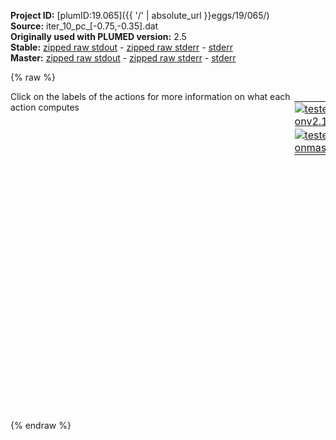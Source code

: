 **Project ID:** [plumID:19.065]({{ '/' | absolute_url }}eggs/19/065/)  
**Source:** iter_10_pc_[-0.75,-0.35].dat  
**Originally used with PLUMED version:** 2.5  
**Stable:** [zipped raw stdout](iter_10_pc_[-0.75,-0.35].dat.plumed.stdout.txt.zip) - [zipped raw stderr](iter_10_pc_[-0.75,-0.35].dat.plumed.stderr.txt.zip) - [stderr](iter_10_pc_[-0.75,-0.35].dat.plumed.stderr)  
**Master:** [zipped raw stdout](iter_10_pc_[-0.75,-0.35].dat.plumed_master.stdout.txt.zip) - [zipped raw stderr](iter_10_pc_[-0.75,-0.35].dat.plumed_master.stderr.txt.zip) - [stderr](iter_10_pc_[-0.75,-0.35].dat.plumed_master.stderr)  

{% raw %}
<div style="width: 100%; float:left">
<div style="width: 90%; float:left" id="value_details_data/iter_10_pc_[-0.75,-0.35].dat"> Click on the labels of the actions for more information on what each action computes </div>
<div style="width: 10%; float:left"><table><tr><td style="padding:1px"><a href="iter_10_pc_[-0.75,-0.35].dat.plumed.stderr"><img src="https://img.shields.io/badge/v2.10-passing-green.svg" alt="tested onv2.10" /></a></td></tr><tr><td style="padding:1px"><a href="iter_10_pc_[-0.75,-0.35].dat.plumed_master.stderr"><img src="https://img.shields.io/badge/master-passing-green.svg" alt="tested onmaster" /></a></td></tr></table></div></div>
<pre style="width=97%;">
<b name="data/iter_10_pc_[-0.75,-0.35].datcom_1" onclick='showPath("data/iter_10_pc_[-0.75,-0.35].dat","data/iter_10_pc_[-0.75,-0.35].datcom_1","data/iter_10_pc_[-0.75,-0.35].datcom_1","violet")'>com_1</b><span style="display:none;" id="data/iter_10_pc_[-0.75,-0.35].datcom_1">The COM action with label <b>com_1</b> calculates the following quantities:<table  align="center" frame="void" width="95%" cellpadding="5%"><tr><td width="5%"><b> Quantity </b>  </td><td width="5%"><b> Type </b>  </td><td><b> Description </b> </td></tr><tr><td width="5%">com_1</td><td width="5%"><font color="violet">atoms</font></td><td>virtual atom calculated by COM action</td></tr></table></span>: <span class="plumedtooltip" style="color:green">COM<span class="right">Calculate the center of mass for a group of atoms. <a href="https://www.plumed.org/doc-master/user-doc/html/_c_o_m.html" style="color:green">More details</a><i></i></span></span> <span class="plumedtooltip">ATOMS<span class="right">the list of atoms which are involved the virtual atom's definition<i></i></span></span>=2,5,7,9,15,17,19
<b name="data/iter_10_pc_[-0.75,-0.35].datp_com" onclick='showPath("data/iter_10_pc_[-0.75,-0.35].dat","data/iter_10_pc_[-0.75,-0.35].datp_com","data/iter_10_pc_[-0.75,-0.35].datp_com","black")'>p_com</b><span style="display:none;" id="data/iter_10_pc_[-0.75,-0.35].datp_com">The POSITION action with label <b>p_com</b> calculates the following quantities:<table  align="center" frame="void" width="95%" cellpadding="5%"><tr><td width="5%"><b> Quantity </b>  </td><td width="5%"><b> Type </b>  </td><td><b> Description </b> </td></tr><tr><td width="5%">p_com.x</td><td width="5%"><font color="black">scalar</font></td><td>the x-component of the atom position</td></tr><tr><td width="5%">p_com.y</td><td width="5%"><font color="black">scalar</font></td><td>the y-component of the atom position</td></tr><tr><td width="5%">p_com.z</td><td width="5%"><font color="black">scalar</font></td><td>the z-component of the atom position</td></tr></table></span>: <span class="plumedtooltip" style="color:green">POSITION<span class="right">Calculate the components of the position of an atom. <a href="https://www.plumed.org/doc-master/user-doc/html/_p_o_s_i_t_i_o_n.html" style="color:green">More details</a><i></i></span></span> <span class="plumedtooltip">ATOM<span class="right">the atom number<i></i></span></span>=<b name="data/iter_10_pc_[-0.75,-0.35].datcom_1">com_1</b>
<b name="data/iter_10_pc_[-0.75,-0.35].datp_0" onclick='showPath("data/iter_10_pc_[-0.75,-0.35].dat","data/iter_10_pc_[-0.75,-0.35].datp_0","data/iter_10_pc_[-0.75,-0.35].datp_0","black")'>p_0</b><span style="display:none;" id="data/iter_10_pc_[-0.75,-0.35].datp_0">The POSITION action with label <b>p_0</b> calculates the following quantities:<table  align="center" frame="void" width="95%" cellpadding="5%"><tr><td width="5%"><b> Quantity </b>  </td><td width="5%"><b> Type </b>  </td><td><b> Description </b> </td></tr><tr><td width="5%">p_0.x</td><td width="5%"><font color="black">scalar</font></td><td>the x-component of the atom position</td></tr><tr><td width="5%">p_0.y</td><td width="5%"><font color="black">scalar</font></td><td>the y-component of the atom position</td></tr><tr><td width="5%">p_0.z</td><td width="5%"><font color="black">scalar</font></td><td>the z-component of the atom position</td></tr></table></span>: <span class="plumedtooltip" style="color:green">POSITION<span class="right">Calculate the components of the position of an atom. <a href="https://www.plumed.org/doc-master/user-doc/html/_p_o_s_i_t_i_o_n.html" style="color:green">More details</a><i></i></span></span> <span class="plumedtooltip">ATOM<span class="right">the atom number<i></i></span></span>=2
<b name="data/iter_10_pc_[-0.75,-0.35].datp_1" onclick='showPath("data/iter_10_pc_[-0.75,-0.35].dat","data/iter_10_pc_[-0.75,-0.35].datp_1","data/iter_10_pc_[-0.75,-0.35].datp_1","black")'>p_1</b><span style="display:none;" id="data/iter_10_pc_[-0.75,-0.35].datp_1">The POSITION action with label <b>p_1</b> calculates the following quantities:<table  align="center" frame="void" width="95%" cellpadding="5%"><tr><td width="5%"><b> Quantity </b>  </td><td width="5%"><b> Type </b>  </td><td><b> Description </b> </td></tr><tr><td width="5%">p_1.x</td><td width="5%"><font color="black">scalar</font></td><td>the x-component of the atom position</td></tr><tr><td width="5%">p_1.y</td><td width="5%"><font color="black">scalar</font></td><td>the y-component of the atom position</td></tr><tr><td width="5%">p_1.z</td><td width="5%"><font color="black">scalar</font></td><td>the z-component of the atom position</td></tr></table></span>: <span class="plumedtooltip" style="color:green">POSITION<span class="right">Calculate the components of the position of an atom. <a href="https://www.plumed.org/doc-master/user-doc/html/_p_o_s_i_t_i_o_n.html" style="color:green">More details</a><i></i></span></span> <span class="plumedtooltip">ATOM<span class="right">the atom number<i></i></span></span>=5
<b name="data/iter_10_pc_[-0.75,-0.35].datp_2" onclick='showPath("data/iter_10_pc_[-0.75,-0.35].dat","data/iter_10_pc_[-0.75,-0.35].datp_2","data/iter_10_pc_[-0.75,-0.35].datp_2","black")'>p_2</b><span style="display:none;" id="data/iter_10_pc_[-0.75,-0.35].datp_2">The POSITION action with label <b>p_2</b> calculates the following quantities:<table  align="center" frame="void" width="95%" cellpadding="5%"><tr><td width="5%"><b> Quantity </b>  </td><td width="5%"><b> Type </b>  </td><td><b> Description </b> </td></tr><tr><td width="5%">p_2.x</td><td width="5%"><font color="black">scalar</font></td><td>the x-component of the atom position</td></tr><tr><td width="5%">p_2.y</td><td width="5%"><font color="black">scalar</font></td><td>the y-component of the atom position</td></tr><tr><td width="5%">p_2.z</td><td width="5%"><font color="black">scalar</font></td><td>the z-component of the atom position</td></tr></table></span>: <span class="plumedtooltip" style="color:green">POSITION<span class="right">Calculate the components of the position of an atom. <a href="https://www.plumed.org/doc-master/user-doc/html/_p_o_s_i_t_i_o_n.html" style="color:green">More details</a><i></i></span></span> <span class="plumedtooltip">ATOM<span class="right">the atom number<i></i></span></span>=7
<b name="data/iter_10_pc_[-0.75,-0.35].datp_3" onclick='showPath("data/iter_10_pc_[-0.75,-0.35].dat","data/iter_10_pc_[-0.75,-0.35].datp_3","data/iter_10_pc_[-0.75,-0.35].datp_3","black")'>p_3</b><span style="display:none;" id="data/iter_10_pc_[-0.75,-0.35].datp_3">The POSITION action with label <b>p_3</b> calculates the following quantities:<table  align="center" frame="void" width="95%" cellpadding="5%"><tr><td width="5%"><b> Quantity </b>  </td><td width="5%"><b> Type </b>  </td><td><b> Description </b> </td></tr><tr><td width="5%">p_3.x</td><td width="5%"><font color="black">scalar</font></td><td>the x-component of the atom position</td></tr><tr><td width="5%">p_3.y</td><td width="5%"><font color="black">scalar</font></td><td>the y-component of the atom position</td></tr><tr><td width="5%">p_3.z</td><td width="5%"><font color="black">scalar</font></td><td>the z-component of the atom position</td></tr></table></span>: <span class="plumedtooltip" style="color:green">POSITION<span class="right">Calculate the components of the position of an atom. <a href="https://www.plumed.org/doc-master/user-doc/html/_p_o_s_i_t_i_o_n.html" style="color:green">More details</a><i></i></span></span> <span class="plumedtooltip">ATOM<span class="right">the atom number<i></i></span></span>=9
<b name="data/iter_10_pc_[-0.75,-0.35].datp_4" onclick='showPath("data/iter_10_pc_[-0.75,-0.35].dat","data/iter_10_pc_[-0.75,-0.35].datp_4","data/iter_10_pc_[-0.75,-0.35].datp_4","black")'>p_4</b><span style="display:none;" id="data/iter_10_pc_[-0.75,-0.35].datp_4">The POSITION action with label <b>p_4</b> calculates the following quantities:<table  align="center" frame="void" width="95%" cellpadding="5%"><tr><td width="5%"><b> Quantity </b>  </td><td width="5%"><b> Type </b>  </td><td><b> Description </b> </td></tr><tr><td width="5%">p_4.x</td><td width="5%"><font color="black">scalar</font></td><td>the x-component of the atom position</td></tr><tr><td width="5%">p_4.y</td><td width="5%"><font color="black">scalar</font></td><td>the y-component of the atom position</td></tr><tr><td width="5%">p_4.z</td><td width="5%"><font color="black">scalar</font></td><td>the z-component of the atom position</td></tr></table></span>: <span class="plumedtooltip" style="color:green">POSITION<span class="right">Calculate the components of the position of an atom. <a href="https://www.plumed.org/doc-master/user-doc/html/_p_o_s_i_t_i_o_n.html" style="color:green">More details</a><i></i></span></span> <span class="plumedtooltip">ATOM<span class="right">the atom number<i></i></span></span>=15
<b name="data/iter_10_pc_[-0.75,-0.35].datp_5" onclick='showPath("data/iter_10_pc_[-0.75,-0.35].dat","data/iter_10_pc_[-0.75,-0.35].datp_5","data/iter_10_pc_[-0.75,-0.35].datp_5","black")'>p_5</b><span style="display:none;" id="data/iter_10_pc_[-0.75,-0.35].datp_5">The POSITION action with label <b>p_5</b> calculates the following quantities:<table  align="center" frame="void" width="95%" cellpadding="5%"><tr><td width="5%"><b> Quantity </b>  </td><td width="5%"><b> Type </b>  </td><td><b> Description </b> </td></tr><tr><td width="5%">p_5.x</td><td width="5%"><font color="black">scalar</font></td><td>the x-component of the atom position</td></tr><tr><td width="5%">p_5.y</td><td width="5%"><font color="black">scalar</font></td><td>the y-component of the atom position</td></tr><tr><td width="5%">p_5.z</td><td width="5%"><font color="black">scalar</font></td><td>the z-component of the atom position</td></tr></table></span>: <span class="plumedtooltip" style="color:green">POSITION<span class="right">Calculate the components of the position of an atom. <a href="https://www.plumed.org/doc-master/user-doc/html/_p_o_s_i_t_i_o_n.html" style="color:green">More details</a><i></i></span></span> <span class="plumedtooltip">ATOM<span class="right">the atom number<i></i></span></span>=17
<b name="data/iter_10_pc_[-0.75,-0.35].datp_6" onclick='showPath("data/iter_10_pc_[-0.75,-0.35].dat","data/iter_10_pc_[-0.75,-0.35].datp_6","data/iter_10_pc_[-0.75,-0.35].datp_6","black")'>p_6</b><span style="display:none;" id="data/iter_10_pc_[-0.75,-0.35].datp_6">The POSITION action with label <b>p_6</b> calculates the following quantities:<table  align="center" frame="void" width="95%" cellpadding="5%"><tr><td width="5%"><b> Quantity </b>  </td><td width="5%"><b> Type </b>  </td><td><b> Description </b> </td></tr><tr><td width="5%">p_6.x</td><td width="5%"><font color="black">scalar</font></td><td>the x-component of the atom position</td></tr><tr><td width="5%">p_6.y</td><td width="5%"><font color="black">scalar</font></td><td>the y-component of the atom position</td></tr><tr><td width="5%">p_6.z</td><td width="5%"><font color="black">scalar</font></td><td>the z-component of the atom position</td></tr></table></span>: <span class="plumedtooltip" style="color:green">POSITION<span class="right">Calculate the components of the position of an atom. <a href="https://www.plumed.org/doc-master/user-doc/html/_p_o_s_i_t_i_o_n.html" style="color:green">More details</a><i></i></span></span> <span class="plumedtooltip">ATOM<span class="right">the atom number<i></i></span></span>=19
<b name="data/iter_10_pc_[-0.75,-0.35].datl_0_out_0" onclick='showPath("data/iter_10_pc_[-0.75,-0.35].dat","data/iter_10_pc_[-0.75,-0.35].datl_0_out_0","data/iter_10_pc_[-0.75,-0.35].datl_0_out_0","black")'>l_0_out_0</b><span style="display:none;" id="data/iter_10_pc_[-0.75,-0.35].datl_0_out_0">The COMBINE action with label <b>l_0_out_0</b> calculates the following quantities:<table  align="center" frame="void" width="95%" cellpadding="5%"><tr><td width="5%"><b> Quantity </b>  </td><td width="5%"><b> Type </b>  </td><td><b> Description </b> </td></tr><tr><td width="5%">l_0_out_0</td><td width="5%"><font color="black">scalar</font></td><td>a linear compbination</td></tr></table></span>: <span class="plumedtooltip" style="color:green">COMBINE<span class="right">Calculate a polynomial combination of a set of other variables. <a href="https://www.plumed.org/doc-master/user-doc/html/_c_o_m_b_i_n_e.html" style="color:green">More details</a><i></i></span></span> <span class="plumedtooltip">PERIODIC<span class="right">if the output of your function is periodic then you should specify the periodicity of the function<i></i></span></span>=NO <span class="plumedtooltip">COEFFICIENTS<span class="right"> the coefficients of the arguments in your function<i></i></span></span>=2.000000,-2.000000 <span class="plumedtooltip">ARG<span class="right">the values input to this function<i></i></span></span>=<b name="data/iter_10_pc_[-0.75,-0.35].datp_0">p_0.x</b>,<b name="data/iter_10_pc_[-0.75,-0.35].datp_com">p_com.x</b>
<b name="data/iter_10_pc_[-0.75,-0.35].datl_0_out_1" onclick='showPath("data/iter_10_pc_[-0.75,-0.35].dat","data/iter_10_pc_[-0.75,-0.35].datl_0_out_1","data/iter_10_pc_[-0.75,-0.35].datl_0_out_1","black")'>l_0_out_1</b><span style="display:none;" id="data/iter_10_pc_[-0.75,-0.35].datl_0_out_1">The COMBINE action with label <b>l_0_out_1</b> calculates the following quantities:<table  align="center" frame="void" width="95%" cellpadding="5%"><tr><td width="5%"><b> Quantity </b>  </td><td width="5%"><b> Type </b>  </td><td><b> Description </b> </td></tr><tr><td width="5%">l_0_out_1</td><td width="5%"><font color="black">scalar</font></td><td>a linear compbination</td></tr></table></span>: <span class="plumedtooltip" style="color:green">COMBINE<span class="right">Calculate a polynomial combination of a set of other variables. <a href="https://www.plumed.org/doc-master/user-doc/html/_c_o_m_b_i_n_e.html" style="color:green">More details</a><i></i></span></span> <span class="plumedtooltip">PERIODIC<span class="right">if the output of your function is periodic then you should specify the periodicity of the function<i></i></span></span>=NO <span class="plumedtooltip">COEFFICIENTS<span class="right"> the coefficients of the arguments in your function<i></i></span></span>=2.000000,-2.000000 <span class="plumedtooltip">ARG<span class="right">the values input to this function<i></i></span></span>=<b name="data/iter_10_pc_[-0.75,-0.35].datp_0">p_0.y</b>,<b name="data/iter_10_pc_[-0.75,-0.35].datp_com">p_com.y</b>
<b name="data/iter_10_pc_[-0.75,-0.35].datl_0_out_2" onclick='showPath("data/iter_10_pc_[-0.75,-0.35].dat","data/iter_10_pc_[-0.75,-0.35].datl_0_out_2","data/iter_10_pc_[-0.75,-0.35].datl_0_out_2","black")'>l_0_out_2</b><span style="display:none;" id="data/iter_10_pc_[-0.75,-0.35].datl_0_out_2">The COMBINE action with label <b>l_0_out_2</b> calculates the following quantities:<table  align="center" frame="void" width="95%" cellpadding="5%"><tr><td width="5%"><b> Quantity </b>  </td><td width="5%"><b> Type </b>  </td><td><b> Description </b> </td></tr><tr><td width="5%">l_0_out_2</td><td width="5%"><font color="black">scalar</font></td><td>a linear compbination</td></tr></table></span>: <span class="plumedtooltip" style="color:green">COMBINE<span class="right">Calculate a polynomial combination of a set of other variables. <a href="https://www.plumed.org/doc-master/user-doc/html/_c_o_m_b_i_n_e.html" style="color:green">More details</a><i></i></span></span> <span class="plumedtooltip">PERIODIC<span class="right">if the output of your function is periodic then you should specify the periodicity of the function<i></i></span></span>=NO <span class="plumedtooltip">COEFFICIENTS<span class="right"> the coefficients of the arguments in your function<i></i></span></span>=2.000000,-2.000000 <span class="plumedtooltip">ARG<span class="right">the values input to this function<i></i></span></span>=<b name="data/iter_10_pc_[-0.75,-0.35].datp_0">p_0.z</b>,<b name="data/iter_10_pc_[-0.75,-0.35].datp_com">p_com.z</b>
<b name="data/iter_10_pc_[-0.75,-0.35].datl_0_out_3" onclick='showPath("data/iter_10_pc_[-0.75,-0.35].dat","data/iter_10_pc_[-0.75,-0.35].datl_0_out_3","data/iter_10_pc_[-0.75,-0.35].datl_0_out_3","black")'>l_0_out_3</b><span style="display:none;" id="data/iter_10_pc_[-0.75,-0.35].datl_0_out_3">The COMBINE action with label <b>l_0_out_3</b> calculates the following quantities:<table  align="center" frame="void" width="95%" cellpadding="5%"><tr><td width="5%"><b> Quantity </b>  </td><td width="5%"><b> Type </b>  </td><td><b> Description </b> </td></tr><tr><td width="5%">l_0_out_3</td><td width="5%"><font color="black">scalar</font></td><td>a linear compbination</td></tr></table></span>: <span class="plumedtooltip" style="color:green">COMBINE<span class="right">Calculate a polynomial combination of a set of other variables. <a href="https://www.plumed.org/doc-master/user-doc/html/_c_o_m_b_i_n_e.html" style="color:green">More details</a><i></i></span></span> <span class="plumedtooltip">PERIODIC<span class="right">if the output of your function is periodic then you should specify the periodicity of the function<i></i></span></span>=NO <span class="plumedtooltip">COEFFICIENTS<span class="right"> the coefficients of the arguments in your function<i></i></span></span>=2.000000,-2.000000 <span class="plumedtooltip">ARG<span class="right">the values input to this function<i></i></span></span>=<b name="data/iter_10_pc_[-0.75,-0.35].datp_1">p_1.x</b>,<b name="data/iter_10_pc_[-0.75,-0.35].datp_com">p_com.x</b>
<b name="data/iter_10_pc_[-0.75,-0.35].datl_0_out_4" onclick='showPath("data/iter_10_pc_[-0.75,-0.35].dat","data/iter_10_pc_[-0.75,-0.35].datl_0_out_4","data/iter_10_pc_[-0.75,-0.35].datl_0_out_4","black")'>l_0_out_4</b><span style="display:none;" id="data/iter_10_pc_[-0.75,-0.35].datl_0_out_4">The COMBINE action with label <b>l_0_out_4</b> calculates the following quantities:<table  align="center" frame="void" width="95%" cellpadding="5%"><tr><td width="5%"><b> Quantity </b>  </td><td width="5%"><b> Type </b>  </td><td><b> Description </b> </td></tr><tr><td width="5%">l_0_out_4</td><td width="5%"><font color="black">scalar</font></td><td>a linear compbination</td></tr></table></span>: <span class="plumedtooltip" style="color:green">COMBINE<span class="right">Calculate a polynomial combination of a set of other variables. <a href="https://www.plumed.org/doc-master/user-doc/html/_c_o_m_b_i_n_e.html" style="color:green">More details</a><i></i></span></span> <span class="plumedtooltip">PERIODIC<span class="right">if the output of your function is periodic then you should specify the periodicity of the function<i></i></span></span>=NO <span class="plumedtooltip">COEFFICIENTS<span class="right"> the coefficients of the arguments in your function<i></i></span></span>=2.000000,-2.000000 <span class="plumedtooltip">ARG<span class="right">the values input to this function<i></i></span></span>=<b name="data/iter_10_pc_[-0.75,-0.35].datp_1">p_1.y</b>,<b name="data/iter_10_pc_[-0.75,-0.35].datp_com">p_com.y</b>
<b name="data/iter_10_pc_[-0.75,-0.35].datl_0_out_5" onclick='showPath("data/iter_10_pc_[-0.75,-0.35].dat","data/iter_10_pc_[-0.75,-0.35].datl_0_out_5","data/iter_10_pc_[-0.75,-0.35].datl_0_out_5","black")'>l_0_out_5</b><span style="display:none;" id="data/iter_10_pc_[-0.75,-0.35].datl_0_out_5">The COMBINE action with label <b>l_0_out_5</b> calculates the following quantities:<table  align="center" frame="void" width="95%" cellpadding="5%"><tr><td width="5%"><b> Quantity </b>  </td><td width="5%"><b> Type </b>  </td><td><b> Description </b> </td></tr><tr><td width="5%">l_0_out_5</td><td width="5%"><font color="black">scalar</font></td><td>a linear compbination</td></tr></table></span>: <span class="plumedtooltip" style="color:green">COMBINE<span class="right">Calculate a polynomial combination of a set of other variables. <a href="https://www.plumed.org/doc-master/user-doc/html/_c_o_m_b_i_n_e.html" style="color:green">More details</a><i></i></span></span> <span class="plumedtooltip">PERIODIC<span class="right">if the output of your function is periodic then you should specify the periodicity of the function<i></i></span></span>=NO <span class="plumedtooltip">COEFFICIENTS<span class="right"> the coefficients of the arguments in your function<i></i></span></span>=2.000000,-2.000000 <span class="plumedtooltip">ARG<span class="right">the values input to this function<i></i></span></span>=<b name="data/iter_10_pc_[-0.75,-0.35].datp_1">p_1.z</b>,<b name="data/iter_10_pc_[-0.75,-0.35].datp_com">p_com.z</b>
<b name="data/iter_10_pc_[-0.75,-0.35].datl_0_out_6" onclick='showPath("data/iter_10_pc_[-0.75,-0.35].dat","data/iter_10_pc_[-0.75,-0.35].datl_0_out_6","data/iter_10_pc_[-0.75,-0.35].datl_0_out_6","black")'>l_0_out_6</b><span style="display:none;" id="data/iter_10_pc_[-0.75,-0.35].datl_0_out_6">The COMBINE action with label <b>l_0_out_6</b> calculates the following quantities:<table  align="center" frame="void" width="95%" cellpadding="5%"><tr><td width="5%"><b> Quantity </b>  </td><td width="5%"><b> Type </b>  </td><td><b> Description </b> </td></tr><tr><td width="5%">l_0_out_6</td><td width="5%"><font color="black">scalar</font></td><td>a linear compbination</td></tr></table></span>: <span class="plumedtooltip" style="color:green">COMBINE<span class="right">Calculate a polynomial combination of a set of other variables. <a href="https://www.plumed.org/doc-master/user-doc/html/_c_o_m_b_i_n_e.html" style="color:green">More details</a><i></i></span></span> <span class="plumedtooltip">PERIODIC<span class="right">if the output of your function is periodic then you should specify the periodicity of the function<i></i></span></span>=NO <span class="plumedtooltip">COEFFICIENTS<span class="right"> the coefficients of the arguments in your function<i></i></span></span>=2.000000,-2.000000 <span class="plumedtooltip">ARG<span class="right">the values input to this function<i></i></span></span>=<b name="data/iter_10_pc_[-0.75,-0.35].datp_2">p_2.x</b>,<b name="data/iter_10_pc_[-0.75,-0.35].datp_com">p_com.x</b>
<b name="data/iter_10_pc_[-0.75,-0.35].datl_0_out_7" onclick='showPath("data/iter_10_pc_[-0.75,-0.35].dat","data/iter_10_pc_[-0.75,-0.35].datl_0_out_7","data/iter_10_pc_[-0.75,-0.35].datl_0_out_7","black")'>l_0_out_7</b><span style="display:none;" id="data/iter_10_pc_[-0.75,-0.35].datl_0_out_7">The COMBINE action with label <b>l_0_out_7</b> calculates the following quantities:<table  align="center" frame="void" width="95%" cellpadding="5%"><tr><td width="5%"><b> Quantity </b>  </td><td width="5%"><b> Type </b>  </td><td><b> Description </b> </td></tr><tr><td width="5%">l_0_out_7</td><td width="5%"><font color="black">scalar</font></td><td>a linear compbination</td></tr></table></span>: <span class="plumedtooltip" style="color:green">COMBINE<span class="right">Calculate a polynomial combination of a set of other variables. <a href="https://www.plumed.org/doc-master/user-doc/html/_c_o_m_b_i_n_e.html" style="color:green">More details</a><i></i></span></span> <span class="plumedtooltip">PERIODIC<span class="right">if the output of your function is periodic then you should specify the periodicity of the function<i></i></span></span>=NO <span class="plumedtooltip">COEFFICIENTS<span class="right"> the coefficients of the arguments in your function<i></i></span></span>=2.000000,-2.000000 <span class="plumedtooltip">ARG<span class="right">the values input to this function<i></i></span></span>=<b name="data/iter_10_pc_[-0.75,-0.35].datp_2">p_2.y</b>,<b name="data/iter_10_pc_[-0.75,-0.35].datp_com">p_com.y</b>
<b name="data/iter_10_pc_[-0.75,-0.35].datl_0_out_8" onclick='showPath("data/iter_10_pc_[-0.75,-0.35].dat","data/iter_10_pc_[-0.75,-0.35].datl_0_out_8","data/iter_10_pc_[-0.75,-0.35].datl_0_out_8","black")'>l_0_out_8</b><span style="display:none;" id="data/iter_10_pc_[-0.75,-0.35].datl_0_out_8">The COMBINE action with label <b>l_0_out_8</b> calculates the following quantities:<table  align="center" frame="void" width="95%" cellpadding="5%"><tr><td width="5%"><b> Quantity </b>  </td><td width="5%"><b> Type </b>  </td><td><b> Description </b> </td></tr><tr><td width="5%">l_0_out_8</td><td width="5%"><font color="black">scalar</font></td><td>a linear compbination</td></tr></table></span>: <span class="plumedtooltip" style="color:green">COMBINE<span class="right">Calculate a polynomial combination of a set of other variables. <a href="https://www.plumed.org/doc-master/user-doc/html/_c_o_m_b_i_n_e.html" style="color:green">More details</a><i></i></span></span> <span class="plumedtooltip">PERIODIC<span class="right">if the output of your function is periodic then you should specify the periodicity of the function<i></i></span></span>=NO <span class="plumedtooltip">COEFFICIENTS<span class="right"> the coefficients of the arguments in your function<i></i></span></span>=2.000000,-2.000000 <span class="plumedtooltip">ARG<span class="right">the values input to this function<i></i></span></span>=<b name="data/iter_10_pc_[-0.75,-0.35].datp_2">p_2.z</b>,<b name="data/iter_10_pc_[-0.75,-0.35].datp_com">p_com.z</b>
<b name="data/iter_10_pc_[-0.75,-0.35].datl_0_out_9" onclick='showPath("data/iter_10_pc_[-0.75,-0.35].dat","data/iter_10_pc_[-0.75,-0.35].datl_0_out_9","data/iter_10_pc_[-0.75,-0.35].datl_0_out_9","black")'>l_0_out_9</b><span style="display:none;" id="data/iter_10_pc_[-0.75,-0.35].datl_0_out_9">The COMBINE action with label <b>l_0_out_9</b> calculates the following quantities:<table  align="center" frame="void" width="95%" cellpadding="5%"><tr><td width="5%"><b> Quantity </b>  </td><td width="5%"><b> Type </b>  </td><td><b> Description </b> </td></tr><tr><td width="5%">l_0_out_9</td><td width="5%"><font color="black">scalar</font></td><td>a linear compbination</td></tr></table></span>: <span class="plumedtooltip" style="color:green">COMBINE<span class="right">Calculate a polynomial combination of a set of other variables. <a href="https://www.plumed.org/doc-master/user-doc/html/_c_o_m_b_i_n_e.html" style="color:green">More details</a><i></i></span></span> <span class="plumedtooltip">PERIODIC<span class="right">if the output of your function is periodic then you should specify the periodicity of the function<i></i></span></span>=NO <span class="plumedtooltip">COEFFICIENTS<span class="right"> the coefficients of the arguments in your function<i></i></span></span>=2.000000,-2.000000 <span class="plumedtooltip">ARG<span class="right">the values input to this function<i></i></span></span>=<b name="data/iter_10_pc_[-0.75,-0.35].datp_3">p_3.x</b>,<b name="data/iter_10_pc_[-0.75,-0.35].datp_com">p_com.x</b>
<b name="data/iter_10_pc_[-0.75,-0.35].datl_0_out_10" onclick='showPath("data/iter_10_pc_[-0.75,-0.35].dat","data/iter_10_pc_[-0.75,-0.35].datl_0_out_10","data/iter_10_pc_[-0.75,-0.35].datl_0_out_10","black")'>l_0_out_10</b><span style="display:none;" id="data/iter_10_pc_[-0.75,-0.35].datl_0_out_10">The COMBINE action with label <b>l_0_out_10</b> calculates the following quantities:<table  align="center" frame="void" width="95%" cellpadding="5%"><tr><td width="5%"><b> Quantity </b>  </td><td width="5%"><b> Type </b>  </td><td><b> Description </b> </td></tr><tr><td width="5%">l_0_out_10</td><td width="5%"><font color="black">scalar</font></td><td>a linear compbination</td></tr></table></span>: <span class="plumedtooltip" style="color:green">COMBINE<span class="right">Calculate a polynomial combination of a set of other variables. <a href="https://www.plumed.org/doc-master/user-doc/html/_c_o_m_b_i_n_e.html" style="color:green">More details</a><i></i></span></span> <span class="plumedtooltip">PERIODIC<span class="right">if the output of your function is periodic then you should specify the periodicity of the function<i></i></span></span>=NO <span class="plumedtooltip">COEFFICIENTS<span class="right"> the coefficients of the arguments in your function<i></i></span></span>=2.000000,-2.000000 <span class="plumedtooltip">ARG<span class="right">the values input to this function<i></i></span></span>=<b name="data/iter_10_pc_[-0.75,-0.35].datp_3">p_3.y</b>,<b name="data/iter_10_pc_[-0.75,-0.35].datp_com">p_com.y</b>
<b name="data/iter_10_pc_[-0.75,-0.35].datl_0_out_11" onclick='showPath("data/iter_10_pc_[-0.75,-0.35].dat","data/iter_10_pc_[-0.75,-0.35].datl_0_out_11","data/iter_10_pc_[-0.75,-0.35].datl_0_out_11","black")'>l_0_out_11</b><span style="display:none;" id="data/iter_10_pc_[-0.75,-0.35].datl_0_out_11">The COMBINE action with label <b>l_0_out_11</b> calculates the following quantities:<table  align="center" frame="void" width="95%" cellpadding="5%"><tr><td width="5%"><b> Quantity </b>  </td><td width="5%"><b> Type </b>  </td><td><b> Description </b> </td></tr><tr><td width="5%">l_0_out_11</td><td width="5%"><font color="black">scalar</font></td><td>a linear compbination</td></tr></table></span>: <span class="plumedtooltip" style="color:green">COMBINE<span class="right">Calculate a polynomial combination of a set of other variables. <a href="https://www.plumed.org/doc-master/user-doc/html/_c_o_m_b_i_n_e.html" style="color:green">More details</a><i></i></span></span> <span class="plumedtooltip">PERIODIC<span class="right">if the output of your function is periodic then you should specify the periodicity of the function<i></i></span></span>=NO <span class="plumedtooltip">COEFFICIENTS<span class="right"> the coefficients of the arguments in your function<i></i></span></span>=2.000000,-2.000000 <span class="plumedtooltip">ARG<span class="right">the values input to this function<i></i></span></span>=<b name="data/iter_10_pc_[-0.75,-0.35].datp_3">p_3.z</b>,<b name="data/iter_10_pc_[-0.75,-0.35].datp_com">p_com.z</b>
<b name="data/iter_10_pc_[-0.75,-0.35].datl_0_out_12" onclick='showPath("data/iter_10_pc_[-0.75,-0.35].dat","data/iter_10_pc_[-0.75,-0.35].datl_0_out_12","data/iter_10_pc_[-0.75,-0.35].datl_0_out_12","black")'>l_0_out_12</b><span style="display:none;" id="data/iter_10_pc_[-0.75,-0.35].datl_0_out_12">The COMBINE action with label <b>l_0_out_12</b> calculates the following quantities:<table  align="center" frame="void" width="95%" cellpadding="5%"><tr><td width="5%"><b> Quantity </b>  </td><td width="5%"><b> Type </b>  </td><td><b> Description </b> </td></tr><tr><td width="5%">l_0_out_12</td><td width="5%"><font color="black">scalar</font></td><td>a linear compbination</td></tr></table></span>: <span class="plumedtooltip" style="color:green">COMBINE<span class="right">Calculate a polynomial combination of a set of other variables. <a href="https://www.plumed.org/doc-master/user-doc/html/_c_o_m_b_i_n_e.html" style="color:green">More details</a><i></i></span></span> <span class="plumedtooltip">PERIODIC<span class="right">if the output of your function is periodic then you should specify the periodicity of the function<i></i></span></span>=NO <span class="plumedtooltip">COEFFICIENTS<span class="right"> the coefficients of the arguments in your function<i></i></span></span>=2.000000,-2.000000 <span class="plumedtooltip">ARG<span class="right">the values input to this function<i></i></span></span>=<b name="data/iter_10_pc_[-0.75,-0.35].datp_4">p_4.x</b>,<b name="data/iter_10_pc_[-0.75,-0.35].datp_com">p_com.x</b>
<b name="data/iter_10_pc_[-0.75,-0.35].datl_0_out_13" onclick='showPath("data/iter_10_pc_[-0.75,-0.35].dat","data/iter_10_pc_[-0.75,-0.35].datl_0_out_13","data/iter_10_pc_[-0.75,-0.35].datl_0_out_13","black")'>l_0_out_13</b><span style="display:none;" id="data/iter_10_pc_[-0.75,-0.35].datl_0_out_13">The COMBINE action with label <b>l_0_out_13</b> calculates the following quantities:<table  align="center" frame="void" width="95%" cellpadding="5%"><tr><td width="5%"><b> Quantity </b>  </td><td width="5%"><b> Type </b>  </td><td><b> Description </b> </td></tr><tr><td width="5%">l_0_out_13</td><td width="5%"><font color="black">scalar</font></td><td>a linear compbination</td></tr></table></span>: <span class="plumedtooltip" style="color:green">COMBINE<span class="right">Calculate a polynomial combination of a set of other variables. <a href="https://www.plumed.org/doc-master/user-doc/html/_c_o_m_b_i_n_e.html" style="color:green">More details</a><i></i></span></span> <span class="plumedtooltip">PERIODIC<span class="right">if the output of your function is periodic then you should specify the periodicity of the function<i></i></span></span>=NO <span class="plumedtooltip">COEFFICIENTS<span class="right"> the coefficients of the arguments in your function<i></i></span></span>=2.000000,-2.000000 <span class="plumedtooltip">ARG<span class="right">the values input to this function<i></i></span></span>=<b name="data/iter_10_pc_[-0.75,-0.35].datp_4">p_4.y</b>,<b name="data/iter_10_pc_[-0.75,-0.35].datp_com">p_com.y</b>
<b name="data/iter_10_pc_[-0.75,-0.35].datl_0_out_14" onclick='showPath("data/iter_10_pc_[-0.75,-0.35].dat","data/iter_10_pc_[-0.75,-0.35].datl_0_out_14","data/iter_10_pc_[-0.75,-0.35].datl_0_out_14","black")'>l_0_out_14</b><span style="display:none;" id="data/iter_10_pc_[-0.75,-0.35].datl_0_out_14">The COMBINE action with label <b>l_0_out_14</b> calculates the following quantities:<table  align="center" frame="void" width="95%" cellpadding="5%"><tr><td width="5%"><b> Quantity </b>  </td><td width="5%"><b> Type </b>  </td><td><b> Description </b> </td></tr><tr><td width="5%">l_0_out_14</td><td width="5%"><font color="black">scalar</font></td><td>a linear compbination</td></tr></table></span>: <span class="plumedtooltip" style="color:green">COMBINE<span class="right">Calculate a polynomial combination of a set of other variables. <a href="https://www.plumed.org/doc-master/user-doc/html/_c_o_m_b_i_n_e.html" style="color:green">More details</a><i></i></span></span> <span class="plumedtooltip">PERIODIC<span class="right">if the output of your function is periodic then you should specify the periodicity of the function<i></i></span></span>=NO <span class="plumedtooltip">COEFFICIENTS<span class="right"> the coefficients of the arguments in your function<i></i></span></span>=2.000000,-2.000000 <span class="plumedtooltip">ARG<span class="right">the values input to this function<i></i></span></span>=<b name="data/iter_10_pc_[-0.75,-0.35].datp_4">p_4.z</b>,<b name="data/iter_10_pc_[-0.75,-0.35].datp_com">p_com.z</b>
<b name="data/iter_10_pc_[-0.75,-0.35].datl_0_out_15" onclick='showPath("data/iter_10_pc_[-0.75,-0.35].dat","data/iter_10_pc_[-0.75,-0.35].datl_0_out_15","data/iter_10_pc_[-0.75,-0.35].datl_0_out_15","black")'>l_0_out_15</b><span style="display:none;" id="data/iter_10_pc_[-0.75,-0.35].datl_0_out_15">The COMBINE action with label <b>l_0_out_15</b> calculates the following quantities:<table  align="center" frame="void" width="95%" cellpadding="5%"><tr><td width="5%"><b> Quantity </b>  </td><td width="5%"><b> Type </b>  </td><td><b> Description </b> </td></tr><tr><td width="5%">l_0_out_15</td><td width="5%"><font color="black">scalar</font></td><td>a linear compbination</td></tr></table></span>: <span class="plumedtooltip" style="color:green">COMBINE<span class="right">Calculate a polynomial combination of a set of other variables. <a href="https://www.plumed.org/doc-master/user-doc/html/_c_o_m_b_i_n_e.html" style="color:green">More details</a><i></i></span></span> <span class="plumedtooltip">PERIODIC<span class="right">if the output of your function is periodic then you should specify the periodicity of the function<i></i></span></span>=NO <span class="plumedtooltip">COEFFICIENTS<span class="right"> the coefficients of the arguments in your function<i></i></span></span>=2.000000,-2.000000 <span class="plumedtooltip">ARG<span class="right">the values input to this function<i></i></span></span>=<b name="data/iter_10_pc_[-0.75,-0.35].datp_5">p_5.x</b>,<b name="data/iter_10_pc_[-0.75,-0.35].datp_com">p_com.x</b>
<b name="data/iter_10_pc_[-0.75,-0.35].datl_0_out_16" onclick='showPath("data/iter_10_pc_[-0.75,-0.35].dat","data/iter_10_pc_[-0.75,-0.35].datl_0_out_16","data/iter_10_pc_[-0.75,-0.35].datl_0_out_16","black")'>l_0_out_16</b><span style="display:none;" id="data/iter_10_pc_[-0.75,-0.35].datl_0_out_16">The COMBINE action with label <b>l_0_out_16</b> calculates the following quantities:<table  align="center" frame="void" width="95%" cellpadding="5%"><tr><td width="5%"><b> Quantity </b>  </td><td width="5%"><b> Type </b>  </td><td><b> Description </b> </td></tr><tr><td width="5%">l_0_out_16</td><td width="5%"><font color="black">scalar</font></td><td>a linear compbination</td></tr></table></span>: <span class="plumedtooltip" style="color:green">COMBINE<span class="right">Calculate a polynomial combination of a set of other variables. <a href="https://www.plumed.org/doc-master/user-doc/html/_c_o_m_b_i_n_e.html" style="color:green">More details</a><i></i></span></span> <span class="plumedtooltip">PERIODIC<span class="right">if the output of your function is periodic then you should specify the periodicity of the function<i></i></span></span>=NO <span class="plumedtooltip">COEFFICIENTS<span class="right"> the coefficients of the arguments in your function<i></i></span></span>=2.000000,-2.000000 <span class="plumedtooltip">ARG<span class="right">the values input to this function<i></i></span></span>=<b name="data/iter_10_pc_[-0.75,-0.35].datp_5">p_5.y</b>,<b name="data/iter_10_pc_[-0.75,-0.35].datp_com">p_com.y</b>
<b name="data/iter_10_pc_[-0.75,-0.35].datl_0_out_17" onclick='showPath("data/iter_10_pc_[-0.75,-0.35].dat","data/iter_10_pc_[-0.75,-0.35].datl_0_out_17","data/iter_10_pc_[-0.75,-0.35].datl_0_out_17","black")'>l_0_out_17</b><span style="display:none;" id="data/iter_10_pc_[-0.75,-0.35].datl_0_out_17">The COMBINE action with label <b>l_0_out_17</b> calculates the following quantities:<table  align="center" frame="void" width="95%" cellpadding="5%"><tr><td width="5%"><b> Quantity </b>  </td><td width="5%"><b> Type </b>  </td><td><b> Description </b> </td></tr><tr><td width="5%">l_0_out_17</td><td width="5%"><font color="black">scalar</font></td><td>a linear compbination</td></tr></table></span>: <span class="plumedtooltip" style="color:green">COMBINE<span class="right">Calculate a polynomial combination of a set of other variables. <a href="https://www.plumed.org/doc-master/user-doc/html/_c_o_m_b_i_n_e.html" style="color:green">More details</a><i></i></span></span> <span class="plumedtooltip">PERIODIC<span class="right">if the output of your function is periodic then you should specify the periodicity of the function<i></i></span></span>=NO <span class="plumedtooltip">COEFFICIENTS<span class="right"> the coefficients of the arguments in your function<i></i></span></span>=2.000000,-2.000000 <span class="plumedtooltip">ARG<span class="right">the values input to this function<i></i></span></span>=<b name="data/iter_10_pc_[-0.75,-0.35].datp_5">p_5.z</b>,<b name="data/iter_10_pc_[-0.75,-0.35].datp_com">p_com.z</b>
<b name="data/iter_10_pc_[-0.75,-0.35].datl_0_out_18" onclick='showPath("data/iter_10_pc_[-0.75,-0.35].dat","data/iter_10_pc_[-0.75,-0.35].datl_0_out_18","data/iter_10_pc_[-0.75,-0.35].datl_0_out_18","black")'>l_0_out_18</b><span style="display:none;" id="data/iter_10_pc_[-0.75,-0.35].datl_0_out_18">The COMBINE action with label <b>l_0_out_18</b> calculates the following quantities:<table  align="center" frame="void" width="95%" cellpadding="5%"><tr><td width="5%"><b> Quantity </b>  </td><td width="5%"><b> Type </b>  </td><td><b> Description </b> </td></tr><tr><td width="5%">l_0_out_18</td><td width="5%"><font color="black">scalar</font></td><td>a linear compbination</td></tr></table></span>: <span class="plumedtooltip" style="color:green">COMBINE<span class="right">Calculate a polynomial combination of a set of other variables. <a href="https://www.plumed.org/doc-master/user-doc/html/_c_o_m_b_i_n_e.html" style="color:green">More details</a><i></i></span></span> <span class="plumedtooltip">PERIODIC<span class="right">if the output of your function is periodic then you should specify the periodicity of the function<i></i></span></span>=NO <span class="plumedtooltip">COEFFICIENTS<span class="right"> the coefficients of the arguments in your function<i></i></span></span>=2.000000,-2.000000 <span class="plumedtooltip">ARG<span class="right">the values input to this function<i></i></span></span>=<b name="data/iter_10_pc_[-0.75,-0.35].datp_6">p_6.x</b>,<b name="data/iter_10_pc_[-0.75,-0.35].datp_com">p_com.x</b>
<b name="data/iter_10_pc_[-0.75,-0.35].datl_0_out_19" onclick='showPath("data/iter_10_pc_[-0.75,-0.35].dat","data/iter_10_pc_[-0.75,-0.35].datl_0_out_19","data/iter_10_pc_[-0.75,-0.35].datl_0_out_19","black")'>l_0_out_19</b><span style="display:none;" id="data/iter_10_pc_[-0.75,-0.35].datl_0_out_19">The COMBINE action with label <b>l_0_out_19</b> calculates the following quantities:<table  align="center" frame="void" width="95%" cellpadding="5%"><tr><td width="5%"><b> Quantity </b>  </td><td width="5%"><b> Type </b>  </td><td><b> Description </b> </td></tr><tr><td width="5%">l_0_out_19</td><td width="5%"><font color="black">scalar</font></td><td>a linear compbination</td></tr></table></span>: <span class="plumedtooltip" style="color:green">COMBINE<span class="right">Calculate a polynomial combination of a set of other variables. <a href="https://www.plumed.org/doc-master/user-doc/html/_c_o_m_b_i_n_e.html" style="color:green">More details</a><i></i></span></span> <span class="plumedtooltip">PERIODIC<span class="right">if the output of your function is periodic then you should specify the periodicity of the function<i></i></span></span>=NO <span class="plumedtooltip">COEFFICIENTS<span class="right"> the coefficients of the arguments in your function<i></i></span></span>=2.000000,-2.000000 <span class="plumedtooltip">ARG<span class="right">the values input to this function<i></i></span></span>=<b name="data/iter_10_pc_[-0.75,-0.35].datp_6">p_6.y</b>,<b name="data/iter_10_pc_[-0.75,-0.35].datp_com">p_com.y</b>
<b name="data/iter_10_pc_[-0.75,-0.35].datl_0_out_20" onclick='showPath("data/iter_10_pc_[-0.75,-0.35].dat","data/iter_10_pc_[-0.75,-0.35].datl_0_out_20","data/iter_10_pc_[-0.75,-0.35].datl_0_out_20","black")'>l_0_out_20</b><span style="display:none;" id="data/iter_10_pc_[-0.75,-0.35].datl_0_out_20">The COMBINE action with label <b>l_0_out_20</b> calculates the following quantities:<table  align="center" frame="void" width="95%" cellpadding="5%"><tr><td width="5%"><b> Quantity </b>  </td><td width="5%"><b> Type </b>  </td><td><b> Description </b> </td></tr><tr><td width="5%">l_0_out_20</td><td width="5%"><font color="black">scalar</font></td><td>a linear compbination</td></tr></table></span>: <span class="plumedtooltip" style="color:green">COMBINE<span class="right">Calculate a polynomial combination of a set of other variables. <a href="https://www.plumed.org/doc-master/user-doc/html/_c_o_m_b_i_n_e.html" style="color:green">More details</a><i></i></span></span> <span class="plumedtooltip">PERIODIC<span class="right">if the output of your function is periodic then you should specify the periodicity of the function<i></i></span></span>=NO <span class="plumedtooltip">COEFFICIENTS<span class="right"> the coefficients of the arguments in your function<i></i></span></span>=2.000000,-2.000000 <span class="plumedtooltip">ARG<span class="right">the values input to this function<i></i></span></span>=<b name="data/iter_10_pc_[-0.75,-0.35].datp_6">p_6.z</b>,<b name="data/iter_10_pc_[-0.75,-0.35].datp_com">p_com.z</b>
<b name="data/iter_10_pc_[-0.75,-0.35].datann_force" onclick='showPath("data/iter_10_pc_[-0.75,-0.35].dat","data/iter_10_pc_[-0.75,-0.35].datann_force","data/iter_10_pc_[-0.75,-0.35].datann_force","black")'>ann_force</b><span style="display:none;" id="data/iter_10_pc_[-0.75,-0.35].datann_force">The ANN action with label <b>ann_force</b> calculates the following quantities:<table  align="center" frame="void" width="95%" cellpadding="5%"><tr><td width="5%"><b> Quantity </b>  </td><td width="5%"><b> Type </b>  </td><td><b> Description </b> </td></tr><tr><td width="5%">ann_force.node-0</td><td width="5%"><font color="black">scalar</font></td><td>components of ANN outputs  This is the 0th of these quantities</td></tr><tr><td width="5%">ann_force.node-1</td><td width="5%"><font color="black">scalar</font></td><td>components of ANN outputs  This is the 1th of these quantities</td></tr></table></span>: <span class="plumedtooltip" style="color:green">ANN<span class="right">Calculates the ANN-function. <a href="https://www.plumed.org/doc-master/user-doc/html/_a_n_n.html" style="color:green">More details</a><i></i></span></span> <span class="plumedtooltip">ARG<span class="right">the labels of the values from which the function is calculated<i></i></span></span>=<b name="data/iter_10_pc_[-0.75,-0.35].datl_0_out_0">l_0_out_0</b>,<b name="data/iter_10_pc_[-0.75,-0.35].datl_0_out_1">l_0_out_1</b>,<b name="data/iter_10_pc_[-0.75,-0.35].datl_0_out_2">l_0_out_2</b>,<b name="data/iter_10_pc_[-0.75,-0.35].datl_0_out_3">l_0_out_3</b>,<b name="data/iter_10_pc_[-0.75,-0.35].datl_0_out_4">l_0_out_4</b>,<b name="data/iter_10_pc_[-0.75,-0.35].datl_0_out_5">l_0_out_5</b>,<b name="data/iter_10_pc_[-0.75,-0.35].datl_0_out_6">l_0_out_6</b>,<b name="data/iter_10_pc_[-0.75,-0.35].datl_0_out_7">l_0_out_7</b>,<b name="data/iter_10_pc_[-0.75,-0.35].datl_0_out_8">l_0_out_8</b>,<b name="data/iter_10_pc_[-0.75,-0.35].datl_0_out_9">l_0_out_9</b>,<b name="data/iter_10_pc_[-0.75,-0.35].datl_0_out_10">l_0_out_10</b>,<b name="data/iter_10_pc_[-0.75,-0.35].datl_0_out_11">l_0_out_11</b>,<b name="data/iter_10_pc_[-0.75,-0.35].datl_0_out_12">l_0_out_12</b>,<b name="data/iter_10_pc_[-0.75,-0.35].datl_0_out_13">l_0_out_13</b>,<b name="data/iter_10_pc_[-0.75,-0.35].datl_0_out_14">l_0_out_14</b>,<b name="data/iter_10_pc_[-0.75,-0.35].datl_0_out_15">l_0_out_15</b>,<b name="data/iter_10_pc_[-0.75,-0.35].datl_0_out_16">l_0_out_16</b>,<b name="data/iter_10_pc_[-0.75,-0.35].datl_0_out_17">l_0_out_17</b>,<b name="data/iter_10_pc_[-0.75,-0.35].datl_0_out_18">l_0_out_18</b>,<b name="data/iter_10_pc_[-0.75,-0.35].datl_0_out_19">l_0_out_19</b>,<b name="data/iter_10_pc_[-0.75,-0.35].datl_0_out_20">l_0_out_20</b> <span class="plumedtooltip">NUM_LAYERS<span class="right">number of layers of the neural network<i></i></span></span>=3 <span class="plumedtooltip">NUM_NODES<span class="right">numbers of nodes in each layer of the neural network<i></i></span></span>=21,40,2 <span class="plumedtooltip">ACTIVATIONS<span class="right">activation functions for the neural network<i></i></span></span>=Tanh,Tanh  <span class="plumedtooltip">WEIGHTS0<span class="right">flattened weight arrays connecting adjacent layers, WEIGHTS0 represents flattened weight array connecting layer 0 and layer 1, WEIGHTS1 represents flattened weight array connecting layer 1 and layer 2, <i></i></span></span>=0.13987583,0.26415795,0.094360493,-0.18946418,0.53385878,-0.20047298,-0.036153372,0.19182011,0.49418068,-0.70487386,0.23159948,0.014220564,-0.24646579,-0.63583744,0.086460233,0.065823473,0.11421653,-0.45453489,0.66145843,0.054777112,-0.1936903,0.44278848,-0.098487005,-0.80080974,0.019091543,0.039730046,0.019826679,-0.074036248,-0.0048938165,-0.28527814,0.021635776,-0.34953821,0.22836483,0.70774716,-0.014183694,-0.6198746,-0.65167511,-0.28773293,0.60251284,-0.019424222,-0.18058701,0.11222731,-0.35325977,0.51981115,-0.96178192,1.0646397,0.56247956,1.253358,-0.48680428,0.013624298,-0.68584597,-0.49143004,-0.13549812,0.84923697,-0.45193172,-0.65204042,-0.56669474,0.55349982,0.1125632,0.60020101,0.42356923,-0.0013237076,-0.38586017,-0.63212657,0.47466955,0.37426299,0.27545068,-0.021120112,0.15774716,-0.10468721,0.16504098,0.11849122,0.16006806,-0.51532614,0.020741805,-0.42017403,0.53029442,0.5205887,0.36222139,-0.87471646,-0.44424519,0.16828914,-0.27506283,0.017113004,0.27377704,0.55677319,0.35905582,-0.024141146,0.1256576,-0.13651708,-0.19031338,-0.17143315,0.1491276,-0.2723501,-0.33544892,0.069212146,0.42600152,-0.70871818,0.59561747,-0.30132008,0.043713994,-0.046565652,0.48450986,0.42890149,-0.16567826,0.51270628,-0.15038148,-0.95898277,-0.40031463,-0.82796246,1.3939456,0.055310331,0.24602573,-0.9488852,-0.7219668,-0.04530691,0.29218853,0.1448718,1.0627643,-1.2576782,-0.07299076,-0.27787986,0.64302361,0.81732166,0.078344174,-0.13925198,-0.48299101,-0.74583721,-0.23936404,0.6520372,0.81693065,0.07053113,-0.62748361,-0.71666348,-0.15658741,-0.094541535,0.032680225,-0.081146799,0.82810825,1.2440903,0.5127424,-0.39299959,-0.86234099,-0.133596,0.093420602,0.1211158,-0.11351255,0.72740179,0.79012215,0.68785763,-0.28791305,-1.8740214,-0.62533188,0.32390034,0.63019282,-0.24251089,-0.66821647,-0.52068716,-1.1597655,-0.21578538,1.0280677,0.11533312,-0.20542282,-0.62668079,0.18258016,-0.25411206,0.13999161,0.2225295,0.85850781,0.0097939931,0.11733259,-0.19117424,0.040327609,0.01685551,0.51249564,0.098693088,0.017623316,-0.23312317,-0.090214103,0.27110544,0.53545749,0.093826041,-0.39405486,-1.0216218,0.22849356,0.099314891,-0.18798032,-0.095601678,0.21700327,-0.43934351,-0.29520205,-0.64761984,-0.19850551,0.077464916,0.0093014808,0.046027079,-0.027840022,-0.12782791,0.14787163,0.0041889683,0.1455895,-0.8343184,-0.071231849,-0.75821561,0.60174453,0.21899156,0.93454492,0.052402791,0.078387223,0.067307569,-0.11394116,-0.26696399,1.1892419,0.96840769,0.55506474,-1.0780843,-0.094756208,-0.78564662,0.32148826,-0.26678288,0.052973002,-1.0373559,-1.0225607,-0.61851788,0.49862599,0.32999417,0.78350341,-0.27913669,-0.047990814,0.30112123,0.55420685,-0.70327663,-0.075569183,-0.39555407,-0.15647042,-0.1771864,-0.1082353,-0.39820129,0.16942716,0.38289973,0.065628588,-0.07310845,0.3179816,-0.10714433,0.31535393,-0.034692701,0.35923764,-0.1505394,-0.42372239,0.48910457,-0.21976161,-0.74791217,0.82731867,-0.41271073,-0.35555121,-1.1258107,0.27435428,0.30324322,0.88261837,-0.5981397,-0.058102433,0.019586856,0.14094299,-0.2681506,-1.3140967,0.60246772,0.077660948,0.8632049,-0.42561519,-0.050917264,-0.18758279,-0.051409408,-0.05610618,0.32596245,-0.094518013,-0.21002139,0.080423445,0.27723029,0.090376906,-0.28022197,-0.23205486,0.15255591,-0.36762074,0.19958916,0.36742198,-0.24127917,0.22655083,-0.12245553,0.16638961,-0.27627963,0.11578454,0.15133983,-0.25174874,-0.34604788,-0.79542869,-1.24891,0.038179193,0.21083461,1.1957104,0.84141821,-0.43380305,-0.14617339,-0.38682345,0.2842665,1.1199974,-0.077668078,-0.080805436,-0.65115237,-0.95752287,0.11569913,0.33764929,0.5966872,0.24397814,-0.766716,0.24468029,0.59345812,0.74314058,0.55267698,-1.3945358,-0.54612207,0.13499831,0.78413284,0.045812804,0.29738143,-0.29081076,-1.0102271,-0.23918194,1.2532966,0.14786294,-0.50196946,-0.7998423,0.088720135,0.13248356,0.018095337,0.63374984,-0.18357833,0.10482501,0.45491984,0.36227992,-0.41963944,0.53160286,-0.56902868,0.20600516,-0.15712976,0.63712412,-0.21270421,-0.057469033,-0.019666418,-0.21604159,-0.19984472,0.38477442,0.17451881,0.015548335,-0.033549692,0.27666536,0.2017584,0.016127843,0.57272869,-0.52379555,-0.53485173,-1.3775141,0.41652837,0.014511939,0.35867196,-0.44397417,0.25415885,-0.27239263,0.1496328,0.77666605,1.2206219,-0.012696067,0.61889118,-0.65178907,0.1243059,-0.23456296,0.39399621,0.53213763,-0.21858662,-0.11007427,0.018962467,0.17693789,0.3039628,-0.062333714,-0.20822538,0.24905926,0.14575426,-0.37904334,-0.1985914,0.29568252,0.33813176,0.1692425,0.26020437,-0.11568037,-0.35176462,0.0010229259,0.24110341,0.18316226,0.043574773,-0.15246171,-0.90526348,0.48548326,-0.088550381,0.68181711,-0.87827319,-1.0572108,-0.30852509,0.21321367,0.71730834,0.43645465,-0.70527881,0.33365682,-0.16244116,0.75996596,1.0421518,0.48262557,-0.36825985,-0.7487191,-0.016516389,0.7137832,-0.20329413,-0.55343336,-1.1785481,-0.082194231,-0.17654845,1.4549285,-0.97469443,0.32451412,-0.7366274,0.18918964,0.7108621,0.49063116,0.069308586,-0.048524722,-0.90032238,1.1381444,-0.40776628,0.55521727,-0.33424497,-0.71231234,-0.064436577,-0.086322397,-0.42695904,-0.56119478,-0.065771721,0.32606041,0.26114792,0.017173987,-0.071377315,-0.015569756,-0.096639566,0.061190099,0.45011753,-0.063113764,0.10273068,-0.60571921,0.26541173,0.25487086,1.0641959,-0.47055262,0.14626662,0.34713683,0.01376804,-0.47914529,-0.29655138,0.85178906,0.91092193,-0.70731014,-0.97488081,-0.62372237,0.43675259,0.21587758,0.017937407,0.0257002,-1.1022961,-0.41718137,0.88500947,0.61677194,0.7806651,-0.46608722,-0.35685518,0.38806611,0.082189009,0.41206068,-1.0820748,-0.099996753,-0.42461962,0.82959849,1.3352288,0.81911027,-0.38830933,-0.46232897,-0.82035589,1.1626059,0.17139377,-0.13998212,-0.5070641,-0.89434737,-0.43167982,0.39500728,0.50768191,0.62250429,-0.49600109,-0.13676277,0.36266813,-0.83026356,0.33864585,0.29675347,1.8292525,0.29084989,0.19160114,-0.95758748,-0.22894309,0.34209549,0.97390306,-0.82774478,-0.19265062,-1.1206849,-0.19606249,-0.45859811,0.7182098,0.19015644,0.069847293,-0.055049829,0.57478124,-0.34654543,0.64680308,-0.20894974,0.81511915,0.27918443,0.89838648,0.20248538,-0.5794459,-0.59687543,0.084736541,-0.43117052,0.30096349,-0.56948709,-0.25997227,-0.48261181,-0.56299549,0.62291825,0.35202017,0.044366252,0.63538295,-0.091509402,0.16670236,0.25956118,-0.20442148,-0.007752202,0.32516775,-0.2550289,-0.075518206,0.12785046,-0.085364886,0.31076974,-0.15416592,0.25106746,-0.0088743605,0.017350754,0.15282963,0.35492587,-0.33659121,0.090737335,0.0061554844,0.18452522,-0.12452418,0.078454271,-0.28154662,0.67035377,-0.62496603,0.1982737,0.12749478,0.21315317,-0.38453171,0.28966081,-0.042846911,0.43425301,-0.16060987,0.10549511,-0.25665498,0.81917703,-0.14279158,0.33521837,-0.62103242,0.40483385,0.31039295,-0.08333125,0.18894449,-1.1120983,-0.62054956,0.10346358,2.0455019,-0.20142092,-0.27316335,-0.979559,-0.11569982,0.2752049,0.60194659,0.75957549,0.57087862,-1.1133014,0.30036366,0.074147291,0.65176654,-0.088370159,-0.13229556,-0.40442136,-0.17075564,-0.72607452,-0.10545373,0.26933482,-0.85513484,0.89157206,-0.68190145,-0.22618999,-0.6425817,0.077234112,0.23782894,-0.38055491,-0.71784085,0.55253339,-1.0504522,0.2468781,0.40636271,0.31640133,-0.028946741,0.046872407,0.15878521,0.11479054,0.090188503,0.60215527,-0.74229211,0.53839868,0.055959634,0.93373984,-1.4830749,-0.16013542,-0.10540083,0.93832731,-0.27850959,0.91037965,-0.036309607,-0.69893551,-0.64946181,1.0244976,0.14967664,0.17158507,-0.85514569,-0.16771615,-0.52267742,-0.19036582,-0.071647488,-0.23538381,-0.37180758,0.081060611,0.19046387,-0.19574416,-0.36217618,-0.05177426,-0.38356221,-0.16835107,0.2589778,-0.12636678,0.3750771,-0.14461251,0.26840666,-0.3996602,0.4236277,0.18129304,-0.29185662,0.16652225,-0.25746667,-0.59690773,0.49105069,0.56727278,0.15385485,-0.53279829,-0.78252769,0.2726095,0.57042313,0.33961648,0.77077645,-0.11921652,-0.43213794,0.44733557,0.61226535,0.84003949,0.11559467,-0.72909075,-0.032930616,-0.20549802,-0.24068302,0.54071546,0.0078451876,-0.63361585,0.73486233,-1.315074,-0.19968294,-1.3468301,0.35579211,0.37603876,0.62474418,-0.037774198,0.93212384,-0.31500119,0.73658055,0.074995123,0.59098244,-0.39613947,-0.25039887,-0.32475641,0.2474716,-0.71198994,-0.16091511,0.099620782,-0.19487858,0.95565903,0.33156168,0.09315823,-1.054722,0.24042369,-0.21820362,0.56474054,-0.32377639,-0.098392673,0.1431668,0.084584773,0.21520694,-1.4011014,0.20251624,-0.20160048,0.59613848,0.11283679,-0.083702885,-0.036212388,-0.23935467,-0.35868037,0.27263585,-0.11624818,0.22046982,-0.22497061,0.10877141,-0.20900506,0.24344395,0.45454392,0.20347901,-0.31709167,0.4000881,0.26507846,-0.74512309,-0.42898753,-0.093863882,0.22249046,-0.18832399,0.05860978,-0.010871725,0.21666461,-0.060154956,-0.20069277,0.28841552,-0.068410255,0.3163774,0.20740429,-0.096267745,-0.26114038,0.081562139,0.078165635,-0.19534576,0.011602839,-0.22527546,0.27859488,0.29143184,-0.023508998,-0.21411861,0.086425655,-0.29031831,-0.044804662,-0.84702682,0.56345588,0.37054163,0.52720863,-1.4014198,0.70584702,0.03983783,0.5867759,-0.032352351,0.92972392,-0.024632335,0.025392806,-0.019444309,0.9866038,-0.592448,0.26621461,-0.9367128,0.051923864,-0.68164307,-0.1429286,-0.090460829,-0.18031597,-0.96835214,-0.58924717,-0.1279043,0.24167083,1.2564619,0.39807907,-0.32847112,-0.45164403,0.65905315,0.70476854,0.50346869,0.5207324,0.13026799,-1.2215848,-0.28321618,0.059198741,0.26519749,-0.57023674,-0.18681493,-0.40169844,-0.10825604,-0.52521247,0.80738467,-1.0467932,0.78826082,-0.50031537,0.18421316,-0.53861558,0.038372893,-0.31275865,-0.27247715,-0.79613382,1.004238,-0.54932731,0.22898562,-0.52784699,0.33283654,0.015931735,0.12694503,0.44710454,0.75697172 <span class="plumedtooltip">WEIGHTS1<span class="right">flattened weight arrays connecting adjacent layers, WEIGHTS0 represents flattened weight array connecting layer 0 and layer 1, WEIGHTS1 represents flattened weight array connecting layer 1 and layer 2, <i></i></span></span>=0.77344841,-0.29414463,-1.6978056,-0.13063663,0.39704907,1.8736819,0.72373867,2.0881131,0.18313161,0.355308,-1.916425,0.67006516,-0.92443782,-0.11423839,1.7971238,1.7798725,1.0098712,-1.7111522,-0.15189299,1.7747121,1.9996315,-0.24853724,-1.7898036,1.9107976,-2.1558392,1.3657448,0.0084374342,-0.13056301,1.795984,1.3411089,1.9075364,-0.31848818,-1.4542729,-1.775088,-0.58084404,-0.58970803,0.029906295,1.7895145,-1.7188559,1.7851392,-0.25304312,-1.6836355,0.3721332,-1.175071,-0.62329441,-0.39465141,1.4007956,-0.40331012,1.1107358,1.9117254,0.43985713,-0.14437149,-1.296436,0.24451791,-0.35389248,-0.37311333,0.49437895,0.30872315,-0.22298311,-0.38789687,-0.43545952,-1.645131,0.41830021,-0.3956145,0.46518299,-0.24318275,-0.41142401,-1.247003,-0.37899557,-0.29322559,-0.38944328,-0.93914151,0.34314537,0.37776199,-1.4658709,-0.74603903,-0.12951267,-0.37005571,0.37495339,-0.37983003  <span class="plumedtooltip">BIASES0<span class="right">bias array for each layer of the neural network, BIASES0 represents bias array for layer 1, BIASES1 represents bias array for layer 2, <i></i></span></span>=-0.0055254959,0.78720057,0.014547006,0.80796558,-0.13996057,-0.024399251,0.93444455,-0.030929221,-0.72495371,-0.88794476,0.046587817,-0.012610422,-0.77836734,0.21859954,-0.017470572,-0.030374831,-0.19417678,0.041147519,-0.10680339,-0.034718998,-0.02578192,0.68725622,0.035567258,-0.030912522,0.028020585,0.0083604837,0.059522483,0.78927821,-0.01162482,-0.060221627,-0.031542361,0.34519917,0.05392414,0.0096205194,-0.88806677,-0.83240187,0.068880782,-0.014645247,0.049268197,-0.033397291 <span class="plumedtooltip">BIASES1<span class="right">bias array for each layer of the neural network, BIASES0 represents bias array for layer 1, BIASES1 represents bias array for layer 2, <i></i></span></span>=0.30446702,1.768932
<b name="data/iter_10_pc_[-0.75,-0.35].datrestraint" onclick='showPath("data/iter_10_pc_[-0.75,-0.35].dat","data/iter_10_pc_[-0.75,-0.35].datrestraint","data/iter_10_pc_[-0.75,-0.35].datrestraint","brown")'>restraint</b>: <span class="plumedtooltip" style="color:green">RESTRAINT<span class="right">Adds harmonic and/or linear restraints on one or more variables. <a href="https://www.plumed.org/doc-master/user-doc/html/_r_e_s_t_r_a_i_n_t.html" style="color:green">More details</a><i></i></span></span> <span class="plumedtooltip">ARG<span class="right">the values the harmonic restraint acts upon<i></i></span></span>=<b name="data/iter_10_pc_[-0.75,-0.35].datann_force">ann_force.node-0</b>,<b name="data/iter_10_pc_[-0.75,-0.35].datann_force">ann_force.node-1</b> <span class="plumedtooltip">AT<span class="right">the position of the restraint<i></i></span></span>=-0.75,-0.35 <span class="plumedtooltip">KAPPA<span class="right"> specifies that the restraint is harmonic and what the values of the force constants on each of the variables are<i></i></span></span>=3000,3000
<span style="display:none;" id="data/iter_10_pc_[-0.75,-0.35].datrestraint">The RESTRAINT action with label <b>restraint</b> calculates the following quantities:<table  align="center" frame="void" width="95%" cellpadding="5%"><tr><td width="5%"><b> Quantity </b>  </td><td><b> Description </b> </td></tr><tr><td width="5%">restraint.bias</td><td>the instantaneous value of the bias potential</td></tr><tr><td width="5%">restraint.force2</td><td>the instantaneous value of the squared force due to this bias potential</td></tr></table></span></pre>
{% endraw %}
